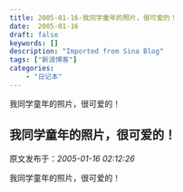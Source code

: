 ```yaml
---
title: 2005-01-16-我同学童年的照片，很可爱的！
date:  2005-01-16
draft: false
keywords: []
description: "Imported from Sina Blog"
tags: ["新浪博客"]
categories: 
    - "日记本"
---
```

我同学童年的照片，很可爱的！
## 我同学童年的照片，很可爱的！

 原文发布于：*2005-01-16 02:12:26*

我同学童年的照片，很可爱的！


